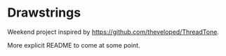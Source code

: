 # Drawstrings

Weekend project inspired by https://github.com/theveloped/ThreadTone.

More explicit README to come at some point.